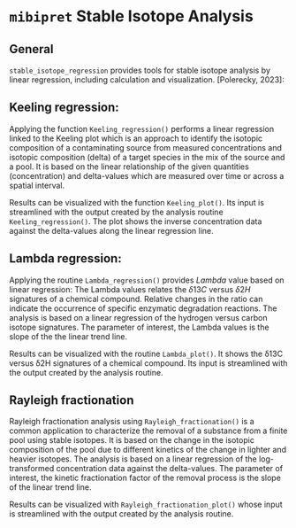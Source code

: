 # `mibipret` Stable Isotope Analysis

## General

`stable_isotope_regression` provides tools for stable isotope analysis by linear regression, including calculation and visualization. 
[Polerecky, 2023]:

## Keeling regression: 

Applying the function `Keeling_regression()` performs a linear regression linked to the Keeling plot which is an approach to identify the isotopic composition of a contaminating source from measured concentrations and isotopic composition (delta) of a target species in the mix of the source and a pool. It is based on the linear relationship of the given quantities (concentration) and delta-values which are measured over time or across a spatial interval.

Results can be visualized with the function `Keeling_plot()`. Its input is streamlined with the output created by the analysis routine `Keeling_regression()`. The plot shows the inverse concentration data against the delta-values along the linear regression line.

## Lambda regression: 

Applying the routine `Lambda_regression()` provides *Lambda* value based on linear regression: The Lambda values relates the $\delta 13C$ versus $\delta 2H$ signatures of a chemical compound. Relative changes in the ratio can indicate the occurrence of specific enzymatic degradation reactions. The analysis is based on a linear regression of the hydrogen versus carbon isotope signatures. The parameter of interest, the Lambda values is the slope of the the linear trend line. 

Results can be visualized with the routine `Lambda_plot()`. It shows the δ13C versus δ2H signatures of a chemical compound. Its input is streamlined with the output created by the analysis routine.

## Rayleigh fractionation

Rayleigh fractionation analysis using `Rayleigh_fractionation()` is a common application to characterize the removal of a substance from a finite pool using stable isotopes. It is based on the change in the isotopic composition of the pool due to different kinetics of the change in lighter and heavier isotopes. The analysis is based on a linear regression of the log-transformed concentration data against the delta-values. The parameter of interest, the kinetic fractionation factor of the removal process is the slope of the linear trend line. 

Results can be visualized with `Rayleigh_fractionation_plot()` whose input is streamlined with the output created by the analysis routine.



